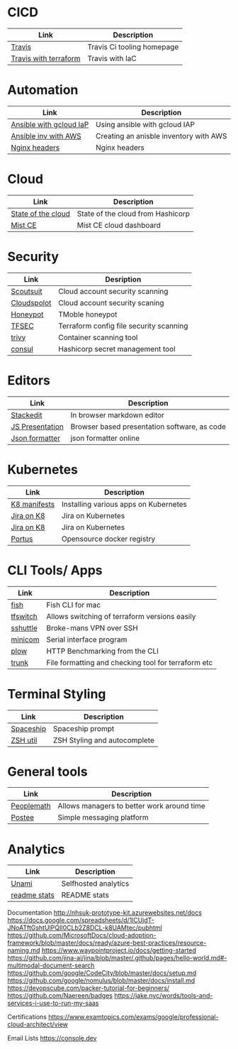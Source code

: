 # CICD[](#cicd)
| Link                                                                                           | Description                | 
|------------------------------------------------------------------------------------------------|----------------------------|
| [Travis](https://travis-ci.org/)                                                               | Travis Ci tooling homepage | 
| [Travis with terraform](https://medium.com/swlh/intro-to-travisci-with-terraform-80e65cf975fe) | Travis with IaC            |

# Automation [](#automation)
| Link                                                                                                      | Description                            |
|-----------------------------------------------------------------------------------------------------------|----------------------------------------|
| [Ansible with gcloud IaP](https://binx.io/blog/2021/03/10/how-to-tell-ansible-to-use-gcp-iap-tunneling/_) | Using ansible with gcloud IAP          |
| [Ansible inv with AWS](https://ibm.github.io/cloud-enterprise-examples/iac-conf-mgmt/ansible/)            | Creating an anisble inventory with AWS |
| [Nginx headers](https://gist.github.com/kmjones1979/9ada952922e56c78dbceadd614d2df73)                     | Nginx headers                          | 

# Cloud [](#cloud)
| Link                                                               | Description                       |
|--------------------------------------------------------------------|-----------------------------------|
| [State of the cloud](https://www.hashicorp.com/state-of-the-cloud) | State of the cloud from Hashicorp | 
| [Mist CE](https://github.com/mistio/mist-ce)                       | Mist CE cloud dashboard           |

# Security [](#security)
| Link                                                                                   | Desription                              |
|----------------------------------------------------------------------------------------|-----------------------------------------|
| [Scoutsuit](https://github.com/nccgroup/ScoutSuite)                                    | Cloud account security scanning         |
| [Cloudspolot](https://github.com/aquasecurity/cloudsploit)                             | Cloud account security scaning          |
| [Honeypot](https://github.com/telekom-security/tpotce#postinstall)                     | TMoble honeypot                         |
| [TFSEC](https://github.com/aquasecurity/tfsec)                                         | Terraform config file security scanning |
| [trivy](https://github.com/aquasecurity/trivy)                                         | Container scanning tool                 |
| [consul](https://learn.hashicorp.com/tutorials/consul/deployment-guide#install-consul) | Hashicorp secret management tool        |

# Editors [](#editors)
| Link                                                    | Description                                  | 
|---------------------------------------------------------|----------------------------------------------|
| [Stackedit](https://stackedit.io/app)                   | In browser markdown editor                   |
| [JS Presentation](https://revealjs.com)                 | Browser based presentation software, as code |
| [Json formatter](https://jsonformatter.org/json-parser) | json formatter online                        |


# Kubernetes [](#kubernetes)
| Link                                                                                                    | Description                           | 
|---------------------------------------------------------------------------------------------------------|---------------------------------------|
| [K8 manifests](https://www.hafifbilgiler.com/hafif-bilgiler/applications-install-on-kubernetes-cluster) | Installing various apps on Kubernetes |
| [Jira on K8](https://github.com/kelseyhightower/jira-on-kubernetes)                                     | Jira on Kubernetes                    | 
| [Jira on K8](https://github.com/Praqma/jira)                                                            | Jira on Kubernetes                    |
| [Portus](http://port.us.org)                                                                            | Opensource docker registry            |

# CLI Tools/ Apps [](#clitoolsapps)
| Link                                                                  | Description                                         | 
|-----------------------------------------------------------------------|-----------------------------------------------------|
| [fish](https://fishshell.com)                                         | Fish CLI for mac                                    |
| [tfswitch](https://tfswitch.warrensbox.com)                           | Allows switching of terraform versions easily       | 
| [sshuttle](https://github.com/sshuttle/sshuttle)                      | Broke-mans VPN over SSH                             |
| [minicom](https://wiki.emacinc.com/wiki/Getting_Started_With_Minicom) | Serial interface program                            | 
| [plow](https://github.com/six-ddc/plow)                               | HTTP Benchmarking from the CLI                      |
| [trunk](https://docs.trunk.io)                                        | File formatting and checking tool for terraform etc | 

# Terminal Styling [](#terminalstyle)
| Link                                                                                    | Description                  | 
|-----------------------------------------------------------------------------------------|------------------------------|
| [Spaceship](https://github.com/denysdovhan/spaceship-prompt)                            | Spaceship prompt             |
| [ZSH util](https://github.com/zsh-users/zsh-syntax-highlighting/blob/master/INSTALL.md) | ZSH Styling and autocomplete |

# General tools [](#general)
| Link                                               | Description                                | 
|----------------------------------------------------|--------------------------------------------|
| [Peoplemath](https://github.com/google/peoplemath) | Allows managers to better work around time |
| [Postee](https://github.com/aquasecurity/postee)   | Simple messaging platform                  |

# Analytics [](#analytics)
| Link                                                               | Description          | 
|--------------------------------------------------------------------|----------------------|
| [Unami](https://github.com/mikecao/umami)                          | Selfhosted analytics |
| [readme stats](https://github.com/anuraghazra/github-readme-stats) | README stats         |



Documentation
http://nhsuk-prototype-kit.azurewebsites.net/docs
https://docs.google.com/spreadsheets/d/1lCUjdT-JNoATftGshtUIPQIl0CLb2Z8DCL-k8UAMtec/pubhtml
https://github.com/MicrosoftDocs/cloud-adoption-framework/blob/master/docs/ready/azure-best-practices/resource-naming.md
https://www.waypointproject.io/docs/getting-started
https://github.com/jina-ai/jina/blob/master/.github/pages/hello-world.md#-multimodal-document-search
https://github.com/google/CodeCity/blob/master/docs/setup.md
https://github.com/google/nomulus/blob/master/docs/install.md
https://devopscube.com/packer-tutorial-for-beginners/
https://github.com/Naereen/badges
https://jake.nyc/words/tools-and-services-i-use-to-run-my-saas


Certifications
https://www.examtopics.com/exams/google/professional-cloud-architect/view

Email Lists
https://console.dev




